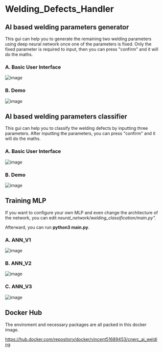 # Welding_Defects_Handler

AI based welding parameters generator
-------------------------------------------
This gui can help you to generate the remaining two welding parameters using deep neural network once one of the parameters is fixed. Only the fixed parameter is required to input, then you can press "confirm" and it will do the maths.

### A. Basic User Interface
![image](https://github.com/vincent51689453/Welding_Defects_Handler/blob/master/git_image/basic_generator_layout_2.png)

### B. Demo
![image](https://github.com/vincent51689453/Welding_Defects_Handler/blob/master/git_image/generator_demo.gif)

AI based welding parameters classifier
-------------------------------------------
This gui can help you to classify the welding defects by inputting three parameters. After inputting the parameters, you can press "confirm" and it will do the maths.

### A. Basic User Interface
![image](https://github.com/vincent51689453/Welding_Defects_Handler/blob/master/git_image/basic_classifier_layout_2.png)

### B. Demo
![image](https://github.com/vincent51689453/Welding_Defects_Handler/blob/master/git_image/classifier_demo.gif)

Training MLP
-------------------------------------------
If you want to configure your own MLP and even change the architecture of the network, you can edit *neural_network/welding_classification/main.py".*

Afterward, you can run **python3 main.py**.

### A. ANN_V1
![image](https://github.com/vincent51689453/Welding_Defects_Handler/blob/master/git_image/ANN_V1/ANN_v1_Architecture.png)

### B. ANN_V2
![image](https://github.com/vincent51689453/Welding_Defects_Handler/blob/master/git_image/ANN_V2/ANN_Architecture_85.png)


### C. ANN_V3
![image](https://github.com/vincent51689453/Welding_Defects_Handler/blob/master/git_image/ANN_V3/ANN_v3_Architecture.png)


Docker Hub 
-------------------------------------------
The enviroment and necessary packages are all packed in this docker image.

https://hub.docker.com/repository/docker/vincent51689453/cnerc_ai_welding
